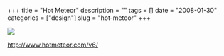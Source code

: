 +++
title = "Hot Meteor"
description = ""
tags = []
date = "2008-01-30"
categories = ["design"]
slug = "hot-meteor"
+++


 

  <div id="screens-thumbs" class="clearfix">
    <div class="txt-center" id="design-submission"><a href="http://www.hotmeteor.com/v6/"><img id='bluga-thumbnail-1029' class='bluga-thumbnail large' src='/media/bluga/
wt47f281d060c7f_0.jpg'/></a></div>  
  </div>   
<p><a href="http://www.hotmeteor.com/v6/">http://www.hotmeteor.com/v6/</a></p>




